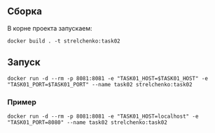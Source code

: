 ## Сборка
В корне проекта запускаем:
```shell script
docker build . -t strelchenko:task02
```

## Запуск
```shell script
docker run -d --rm -p 8081:8081 -e "TASK01_HOST=$TASK01_HOST" -e "TASK01_PORT=$TASK01_PORT" --name task02 strelchenko:task02
```

### Пример
```shell script
docker run -d --rm -p 8081:8081 -e "TASK01_HOST=localhost" -e "TASK01_PORT=8080" --name task02 strelchenko:task02
```